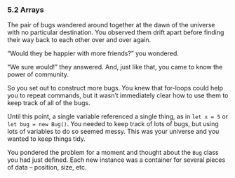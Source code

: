 <h3 class="title">5.2 Arrays</h3>
<p class="main-text small-text">
    The pair of bugs wandered around together at the dawn of the universe with no particular destination. You observed them drift apart before finding their way back to each other over and over again.
</p>
<p class="main-text small-text">
    “Would they be happier with more friends?” you wondered.
</p>
<p class="main-text small-text">
    “We sure would!” they answered. And, just like that, you came to know the power of community.
</p>
<p class="main-text small-text">
    So you set out to construct more bugs. You knew that for-loops could help you to repeat commands, but it wasn’t immediately clear how to use them to keep track of all of the bugs.
</p>
<p class="main-text small-text">
    Until this point, a single variable referenced a single thing, as in <code>let x = 5</code> or <code>let bug = new Bug()</code>. You needed to keep track of lots of bugs, but using lots of variables to do so seemed messy. This was your universe and you wanted to keep things tidy.
</p>
<p class="main-text small-text">
    You pondered the problem for a moment and thought about the <code>Bug</code> class you had just defined. Each new instance was a container for several pieces of data – position, size, etc.
</p>
